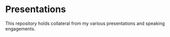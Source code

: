 # Presentations
This repository holds collateral from my various presentations and speaking engagements. 
